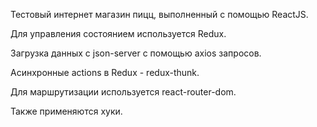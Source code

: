 Тестовый интернет магазин пицц, выполненный с помощью ReactJS.

Для управления состоянием используется Redux.

Загрузка данных с json-server с помощью axios запросов.

Асинхронные actions в Redux - redux-thunk.

Для маршрутизации используется react-router-dom.

Также применяются хуки.
